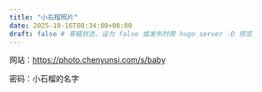 ```yaml
---
title: "小石榴照片"
date: 2025-10-16T08:34:00+08:00
draft: false # 草稿状态，设为 false 或发布时用 hugo server -D 预览
---
```


网站：<https://photo.chenyunsi.com/s/baby>

密码：小石榴的名字
